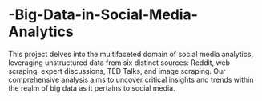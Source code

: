 # -Big-Data-in-Social-Media-Analytics
This project delves into the multifaceted domain of social media analytics, leveraging unstructured data from six distinct sources: Reddit, web scraping, expert discussions, TED Talks, and image scraping. Our comprehensive analysis aims to uncover critical insights and trends within the realm of big data as it pertains to social media.
